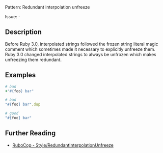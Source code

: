 Pattern: Redundant interpolation unfreeze

Issue: -

## Description

Before Ruby 3.0, interpolated strings followed the frozen string literal magic comment which sometimes made it necessary to explicitly unfreeze them. Ruby 3.0 changed interpolated strings to always be unfrozen which makes unfreezing them redundant.

## Examples

```ruby
# bad
+"#{foo} bar"

# bad
"#{foo} bar".dup

# good
"#{foo} bar"
```

## Further Reading

* [RuboCop - Style/RedundantInterpolationUnfreeze](https://docs.rubocop.org/rubocop/cops_style.html#styleredundantinterpolationunfreeze)
